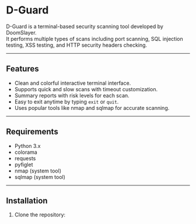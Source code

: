 # D-Guard

D-Guard is a terminal-based security scanning tool developed by DoomSlayer.  
It performs multiple types of scans including port scanning, SQL injection testing, XSS testing, and HTTP security headers checking.

---

## Features

- Clean and colorful interactive terminal interface.  
- Supports quick and slow scans with timeout customization.  
- Summary reports with risk levels for each scan.  
- Easy to exit anytime by typing `exit` or `quit`.  
- Uses popular tools like nmap and sqlmap for accurate scanning.

---

## Requirements

- Python 3.x  
- colorama  
- requests  
- pyfiglet  
- nmap (system tool)  
- sqlmap (system tool)

---

## Installation

1. Clone the repository:  

